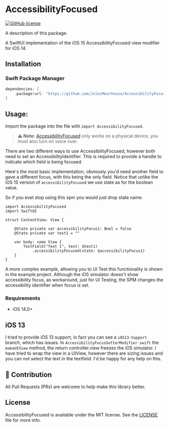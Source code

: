 # AccessibilityFocused

[![GitHub license](https://img.shields.io/badge/license-MIT-lightgrey.svg)](https://raw.githubusercontent.com/JulesMoorhouse/AccessibilityFocused/main/LICENSE)

A description of this package.

A SwiftUI implementation of the iOS 15 AccessibilityFocused view modifier for iOS 14.

## Installation

### Swift Package Manager
```swift
dependencies: [
    .package(url: "https://github.com/JulesMoorhouse/AccessibilityFocused.git", from: "1.0.0")
]
```

## Usage:
Import the package into the file with `import AccessibilityFocused`.

> **⚠️ Note:** [AccessibilityFocused](https://developer.apple.com/documentation/swiftui/grid/accessibilityfocused(_:)) only works on a physical device, you must also turn on voice over.

There are two different ways to use AccessibilityFocused, however both need to set an AccessibilityIdentifier. This is required to provide a handle to indicate which field is being focused.

Here's the most basic implementation, obviously you'd need another field to gave a different focus, with this being the only field. Notice that unlike the iOS 15 version of `accessibilityFocused` we use state as for the boolean value.

So if you evet stop using this spm you would just drop state name.

```
import AccessibilityFocused
import SwiftUI

struct ContentView: View {

    @State private var accessibilityFocus1: Bool = false
    @State private var text1 = ""

    var body: some View {
        TextField("Text 1", text: $text1)
            .accessibilityFocused(state: $accessibilityFocus1)
    }
}
```

A more complex example, allowing you to UI Test this functionality is shown in the example project. Although the iOS simulator doesn't show accessibility focus, as workaround, just for UI Testing, the SPM changes the accessibility identifier when focus is set.

### Requirements

- iOS 14.0+

## iOS 13
I tried to provide iOS 13 support, in fact you can see a `iOS13-Support` branch, which has issues. In `AccessibilityFocusSetterModifier.swift` the `makeUIView` method, the return controller.view freezes the iOS simulator. I have tried to wrap the view in a UIView, however there are sizing issues and you can not select the text in the textfield. I'd be happy for any help on this.

## :clap: Contribution

All Pull Requests (PRs) are welcome to help make this library better.

## License

AccessibilityFocused is available under the MIT license. See the [LICENSE](https://github.com/JulesMoorhouse/AccessibilityFocused/blob/main/LICENSE) file for more info.
